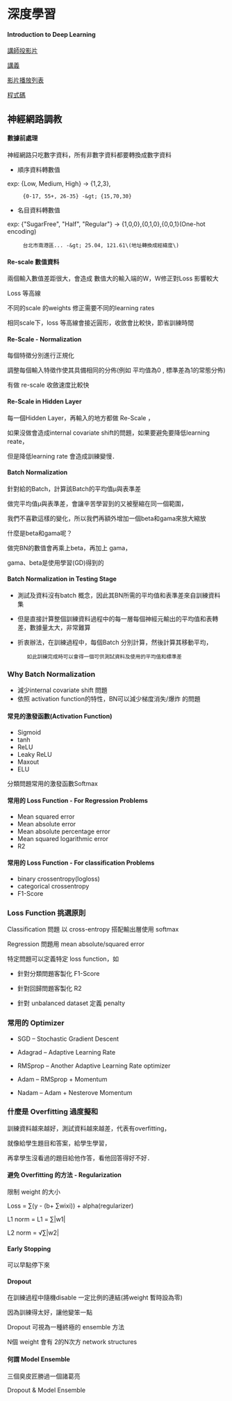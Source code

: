 # 深度學習

#### Introduction to Deep Learning

[講師投影片](https://drive.google.com/file/d/1F6Xz4b6iDR0iwsScEn_IqNM4gDXhCgDs/view)

[講義](https://drive.google.com/file/d/1IhRLFmpWlglxiPAZ1YJ8jb3Qmpq1jNsm/view)

[影片播放列表](https://www.youtube.com/playlist?list=PL1f_B9coMEeC38AHRAP2XnoffkoCEFV4K)

[程式碼](https://drive.google.com/drive/folders/1sH38d7elXKVpgsJCjPSOvIRa7cZDYDig)

## 神經網路調教

#### 數據前處理

神經網路只吃數字資料，所有非數字資料都要轉換成數字資料

* 順序資料轉數值 

exp: {Low, Medium, High} -&gt; {1,2,3},

```
     {0-17, 55+, 26-35} -&gt; {15,70,30}
```

* 名目資料轉數值 

exp: {"SugarFree", "Half", "Regular"} -&gt; {1,0,0},{0,1,0},{0,0,1}\(One-hot encoding\)

```
     台北市南港區... -&gt; 25.04, 121.61\(地址轉換成經緯度\)
```

#### Re-scale 數值資料

兩個輸入數值差距很大，會造成 數值大的輸入端的W，W修正對Loss 影響較大

Loss 等高線

不同的scale 的weights 修正需要不同的learning rates

相同scale下，loss 等高線會接近圓形，收斂會比較快，節省訓練時間

#### Re-Scale - Normalization

每個特徵分別進行正規化

調整每個輸入特徵作使其具備相同的分佈\(例如 平均值為0 , 標準差為1的常態分佈\)

有做 re-scale 收斂速度比較快

#### Re-Scale in Hidden Layer

每一個Hidden Layer，再輸入的地方都做 Re-Scale ，

如果沒做會造成internal covariate shift的問題，如果要避免要降低learning reate，

但是降低learning rate 會造成訓練變慢．

#### Batch Normalization

針對給的Batch，計算該Batch的平均值µ與表準差

做完平均值µ與表準差，會讓辛苦學習到的又被壓縮在同一個範圍，

我們不喜歡這樣的變化，所以我們再額外增加一個beta和gama來放大縮放

什麼是beta和gama呢？

做完BN的數值會再乘上beta，再加上 gama，

gama、beta是使用學習\(GD\)得到的

#### Batch Normalization in Testing Stage

* 測試及資料沒有batch 概念，因此其BN所需的平均值和表準差來自訓練資料集

* 但是直接計算整個訓練資料過程中的每一層每個神經元輸出的平均值和表轉差，數據量太大，非常難算

* 折衷辦法，在訓練過程中，每個Batch 分別計算，然後計算其移動平均，

  ```
     如此訓練完成時可以會得一個可供測試資料及使用的平均值和標準差
  ```

### Why Batch Normalization

* 減少internal covariate shift 問題
* 依照 activation function的特性，BN可以減少梯度消失/爆炸 的問題

#### 常見的激發函數\(Activation Function\)

* Sigmoid
* tanh
* ReLU
* Leaky ReLU
* Maxout
* ELU 

分類問題常用的激發函數Softmax

#### 常用的 Loss Function - For Regression Problems

* Mean squared error
* Mean absolute error
* Mean absolute percentage error
* Mean squared logarithmic error
* R2

#### 常用的 Loss Function - For classification Problems

* binary crossentropy\(logloss\)
* categorical crossentropy
* F1-Score

### Loss Function 挑選原則

Classification 問題 以 cross-entropy 搭配輸出層使用 softmax

Regression 問題用 mean absolute/squared error

特定問題可以定義特定 loss function，如

* 針對分類問題客製化 F1-Score

* 針對回歸問題客製化 R2

* 針對 unbalanced dataset 定義 penalty



### 常用的 Optimizer

* SGD – Stochastic Gradient Descent

* Adagrad – Adaptive Learning Rate

* RMSprop – Another Adaptive Learning Rate optimizer

* Adam – RMSprop + Momentum

* Nadam – Adam + Nesterove Momentum



### 什麼是 Overfitting 過度擬和

訓練資料越來越好，測試資料越來越差，代表有overfitting，

就像給學生題目和答案，給學生學習，

再拿學生沒看過的題目給他作答，看他回答得好不好．



#### 避免 Overfitting 的方法 - Regularization

限制 weight 的大小

Loss = ∑\(y - \(b+ ∑wixi\)\) + alpha\(regularizer\)

L1 norm = L1 = ∑\|w1\|

L2 norm = √∑\|w2\|



#### Early Stopping

可以早點停下來



#### Dropout

在訓練過程中隨機disable 一定比例的連結\(將weight 暫時設為零\)

因為訓練得太好，讓他變笨一點

Dropout 可視為一種終極的 ensemble 方法

N個 weight 會有 2的N次方 network structures



#### 何謂 Model Ensemble

三個臭皮匠勝過一個諸葛亮



Dropout & Model Ensemble

























